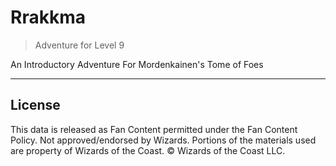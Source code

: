 # Rrakkma

> Adventure for Level 9

An Introductory Adventure For Mordenkainen's Tome of Foes

---

## License

This data is released as Fan Content permitted under the Fan Content Policy. Not approved/endorsed by Wizards. Portions of the materials used are property of Wizards of the Coast. © Wizards of the Coast LLC.
